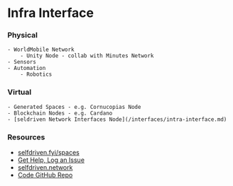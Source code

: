 # Infra Interface

### Physical
    - WorldMobile Network
        - Unity Node - collab with Minutes Network
    - Sensors
    - Automation
        - Robotics

### Virtual
    - Generated Spaces - e.g. Cornucopias Node
    - Blockchain Nodes - e.g. Cardano
    - [seldriven Network Interfaces Node](/interfaces/intra-interface.md)

### Resources
- [selfdriven.fyi/spaces](https://selfdriven.fyi/spaces)
- [Get Help, Log an Issue](https://github.com/selfdriven-foundation/selfdriven-network/issues)
- [selfdriven.network](https://selfdriven.network)  
- [Code GitHub Repo](https://github.com/selfdriven-tech/interface-social)
